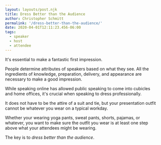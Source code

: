 ```yaml
---
layout: layouts/post.njk
title: Dress Better than the Audience
author: Christopher Schmitt
permalink: '/dress-better-than-the-audience/'
date: 2020-04-01T12:11:23.456-06:00
tags:
  - speaker
  - host
  - attendee
---
```


It's essential to make a fantastic first impression.

People determine attributes of speakers based on what they see. All the ingredients of knowledge, preparation, delivery, and appearance are necessary to make a good impression.

While speaking online has allowed public speaking to come into cubicles and home offices, it's crucial when speaking to dress professionally.

It does not have to be the attire of a suit and tie, but your presentation outfit cannot be whatever you wear on a typical workday.

Whether your wearing yoga pants, sweat pants, shorts, pajamas, or whatever, you want to make sure the outfit you wear is at least one step above what your attendees might be wearing.

The key is to *dress better than the audience*.
